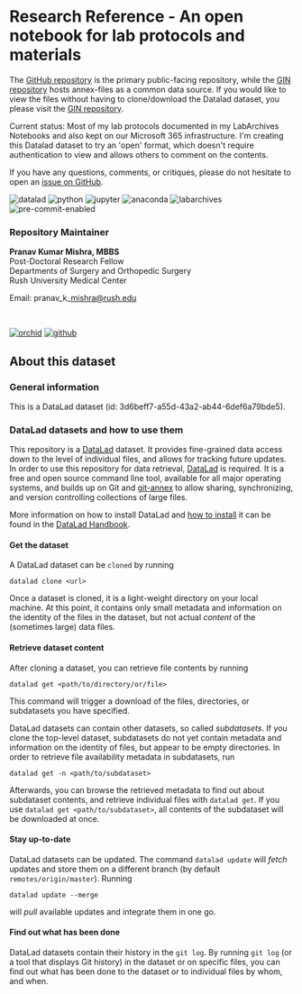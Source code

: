# Research Reference - An open notebook for lab protocols and materials

The [GitHub repository](https://github.com/pranavmishra90/research-reference) is the primary public-facing repository, while the [GIN repository](https://gin.g-node.org/pranavmishra90/research-reference) hosts annex-files as a common data source. If you would like to view the files without having to clone/download the Datalad dataset, you please visit the [GIN repository](https://gin.g-node.org/pranavmishra90/research-reference).

Current status: Most of my lab protocols documented in my LabArchives Notebooks and also kept on our Microsoft 365 infrastructure. I'm creating this Datalad dataset to try an 'open' format, which doesn't require authentication to view and allows others to comment on the contents.

If you have any questions, comments, or critiques, please do not hesitate to open an [issue on GitHub](https://github.com/pranavmishra90/research-reference/issues). 

<img src="https://img.shields.io/endpoint?url=https%3A%2F%2Fraw.githubusercontent.com%2Fpranavmishra90%2Fbadges%2Fmain%2FRush/BFI/datalad.json&amp;color=3e4c75" alt="datalad">  <img src="https://img.shields.io/endpoint?url=https%3A%2F%2Fraw.githubusercontent.com%2Fpranavmishra90%2Fbadges%2Fmain%2FRush/BFI/python.json&amp;color=3e4c75" alt="python"> <img src="https://img.shields.io/endpoint?url=https%3A%2F%2Fraw.githubusercontent.com%2Fpranavmishra90%2Fbadges%2Fmain%2Fone-sided-badge/jupyter.json&amp;color=3e4c75" alt="jupyter"> <img src="https://img.shields.io/endpoint?url=https%3A%2F%2Fraw.githubusercontent.com%2Fpranavmishra90%2Fbadges%2Fmain%2Fone-sided-badge/anaconda.json&amp;color=3e4c75" alt="anaconda"> <img src="https://img.shields.io/endpoint?url=https%3A%2F%2Fraw.githubusercontent.com%2Fpranavmishra90%2Fbadges%2Fmain%2Fone-sided-badge/labarchives.json&amp;color=3e4c75" alt="labarchives"> <img src="https://img.shields.io/endpoint?url=https%3A%2F%2Fraw.githubusercontent.com%2Fpranavmishra90%2Fbadges%2Fmain%2Ftwo-side-status-badge/pre-commit-enabled.json&amp;color=3e4c75" alt="pre-commit-enabled">

### Repository Maintainer

<strong>Pranav Kumar Mishra, MBBS</strong><br>
Post-Doctoral Research Fellow<br>
Departments of Surgery and Orthopedic Surgery<br>
Rush University Medical Center

Email: pranav\_k\_mishra@rush.edu<br>

<br>

<a href="https://orcid.org/my-orcid?orcid=0000-0001-5219-6269"><img src="https://img.shields.io/endpoint?url=https%3A%2F%2Fraw.githubusercontent.com%2Fpranavmishra90%2Fbadges%2Fmain%2FPranav/orchid.json&amp;color=3e4c75" alt="orchid"></a>
<a href="https://github.com/pranavmishra90"><img src="https://img.shields.io/endpoint?url=https%3A%2F%2Fraw.githubusercontent.com%2Fpranavmishra90%2Fbadges%2Fmain%2FPranav/github.json&amp;color=3e4c75" alt="github"></a>

## About this dataset

### General information

This is a DataLad dataset (id: 3d6beff7-a55d-43a2-ab44-6def6a79bde5).

### DataLad datasets and how to use them

This repository is a [DataLad](https://www.datalad.org/) dataset. It provides
fine-grained data access down to the level of individual files, and allows for
tracking future updates. In order to use this repository for data retrieval,
[DataLad](https://www.datalad.org/) is required. It is a free and open source
command line tool, available for all major operating systems, and builds up on
Git and [git-annex](https://git-annex.branchable.com/) to allow sharing,
synchronizing, and version controlling collections of large files.

More information on how to install DataLad and [how to install](http://handbook.datalad.org/en/latest/intro/installation.html)
it can be found in the [DataLad Handbook](https://handbook.datalad.org/en/latest/index.html).

#### Get the dataset

A DataLad dataset can be `cloned` by running

```
datalad clone <url>
```

Once a dataset is cloned, it is a light-weight directory on your local machine.
At this point, it contains only small metadata and information on the identity
of the files in the dataset, but not actual *content* of the (sometimes large)
data files.

#### Retrieve dataset content

After cloning a dataset, you can retrieve file contents by running

```
datalad get <path/to/directory/or/file>
```

This command will trigger a download of the files, directories, or subdatasets
you have specified.

DataLad datasets can contain other datasets, so called *subdatasets*.  If you
clone the top-level dataset, subdatasets do not yet contain metadata and
information on the identity of files, but appear to be empty directories. In
order to retrieve file availability metadata in subdatasets, run

```
datalad get -n <path/to/subdataset>
```

Afterwards, you can browse the retrieved metadata to find out about subdataset
contents, and retrieve individual files with `datalad get`.  If you use
`datalad get <path/to/subdataset>`, all contents of the subdataset will be
downloaded at once.

#### Stay up-to-date

DataLad datasets can be updated. The command `datalad update` will *fetch*
updates and store them on a different branch (by default
`remotes/origin/master`). Running

```
datalad update --merge
```

will *pull* available updates and integrate them in one go.

#### Find out what has been done

DataLad datasets contain their history in the ``git log``.  By running ``git
log`` (or a tool that displays Git history) in the dataset or on specific
files, you can find out what has been done to the dataset or to individual
files by whom, and when.
